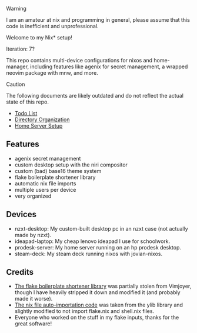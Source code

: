 > [!WARNING]
> I am an amateur at nix and programming in general, please assume that this code is inefficient and unprofessional.

Welcome to my Nix* setup!

Iteration: 7?

This repo contains multi-device configurations for nixos and home-manager, including features like agenix for secret management, a wrapped neovim package with mnw, and more.

> [!CAUTION]
> The following documents are likely outdated and do not reflect the actual state of this repo.

- [Todo List](./docs/todo.md)
- [Directory Organization](./docs/layout.md)
- [Home Server Setup](./docs/home-server.md)

## Features

- agenix secret management
- custom desktop setup with the niri compositor
- custom (bad) base16 theme system
- flake boilerplate shortener library
- automatic nix file imports
- multiple users per device
- very organized

## Devices

- nzxt-desktop: My custom-built desktop pc in an nzxt case (not actually made by nzxt).
- ideapad-laptop: My cheap lenovo ideapad I use for schoolwork.
- prodesk-server: My home server running on an hp prodesk desktop.
- steam-deck: My steam deck running nixos with jovian-nixos.

## Credits

- [The flake boilerplate shortener library](lib/helper.nix) was partially stolen from Vimjoyer, though I have heavily stripped it down and modified it (and probably made it worse).
- [The nix file auto-importation code](lib/umport.nix) was taken from the ylib library and slightly modified to not import flake.nix and shell.nix files.
- Everyone who worked on the stuff in my flake inputs, thanks for the great software!
